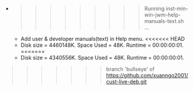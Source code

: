 * >>>>>>>>> Running inst-min-win-jwm-help-manuals-text.sh ...
  * Add user & developer manuals(text) in Help menu.
<<<<<<< HEAD
  * Disk size = 4460148K. Space Used = 48K. Runtime = 00:00:00:01.
=======
  * Disk size = 4340556K. Space Used = 48K. Runtime = 00:00:00:01.
>>>>>>> branch 'bullseye' of https://github.com/xuanngo2001/cust-live-deb.git
